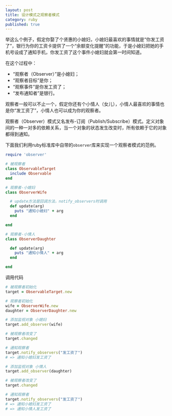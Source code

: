 ```yaml
---
layout: post
title: 设计模式之观察者模式
category: ruby
published: true
---
```


举这么个例子，假定你娶了个贤惠的小媳妇，小媳妇最喜欢的事情就是“你发工资了”，银行为你的工资卡提供了一个“余额变化提醒”的功能，于是小媳妇把她的手机号设成了通知手机，你发工资了这个事件小媳妇就会第一时间知道。

在这个过程中：

- “观察者（Observer）”是小媳妇；
- “观察者目标”是你；
- “观察事件”是你发工资了；
- “发布通知者”是银行。

观察者一般可以不止一个，假定你还有个小情人（女儿），小情人最喜欢的事情也是你“发工资了”，小情人也可以成为你的观察者。

观察者（Observer）模式又名发布-订阅（Publish/Subscribe）模式。定义对象间的一种一对多的依赖关系，当一个对象的状态发生改变时，所有依赖于它的对象都得到通知。

下面我们利用ruby标准库中自带的`observer`库来实现一个观察者模式的范例。

```ruby
require 'observer'

# 被观察者
class ObservableTarget
  include Observable
end

# 观察者-小媳妇
class ObserverWife

  # update方法是回调方法，notify_observers时调用
  def update(arg)
    puts "通知小媳妇" + arg
  end

end

# 观察者-小情人
class ObserverDaughter

  def update(arg)
    puts "通知小情人" + arg
  end

end
```

调用代码

```ruby
# 被观察者初始化
target = ObservableTarget.new

# 观察者初始化
wife = ObserverWife.new
daughter = ObserverDaughter.new

# 添加监视对象 小媳妇
target.add_observer(wife)

# 被观察者改变了
target.changed

# 通知观察者
target.notify_observers("发工资了")
# => 通知小媳妇发工资了

# 添加监视对象 小情人
target.add_observer(daughter)

# 被观察者改变了
target.changed

# 通知观察者
target.notify_observers("发工资了")
# => 通知小媳妇发工资了
# => 通知小情人发工资了
```
